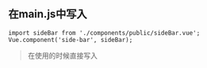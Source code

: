 ## 在main.js中写入

```
import sideBar from './components/public/sideBar.vue';
Vue.component('side-bar', sideBar);

```

> 在使用的时候直接写入<side-bar></side-bar>
